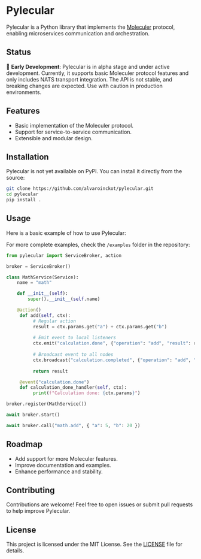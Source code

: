 # Pylecular

Pylecular is a Python library that implements the [Moleculer](https://moleculer.services/) protocol, enabling microservices communication and orchestration. 

## Status

🚧 **Early Development**: Pylecular is in alpha stage and under active development. Currently, it supports basic Moleculer protocol features and only includes NATS transport integration. The API is not stable, and breaking changes are expected. Use with caution in production environments.

## Features

- Basic implementation of the Moleculer protocol.
- Support for service-to-service communication.
- Extensible and modular design.

## Installation

Pylecular is not yet available on PyPI. You can install it directly from the source:

```bash
git clone https://github.com/alvaroinckot/pylecular.git
cd pylecular
pip install .
```

## Usage


Here is a basic example of how to use Pylecular:

For more complete examples, check the `/examples` folder in the repository:


```python
from pylecular import ServiceBroker, action

broker = ServiceBroker()

class MathService(Service):
    name = "math"

    def __init__(self):
        super().__init__(self.name)

    @action()
     def add(self, ctx):
          # Regular action
          result = ctx.params.get("a") + ctx.params.get("b")
          
          # Emit event to local listeners
          ctx.emit("calculation.done", {"operation": "add", "result": result})
          
          # Broadcast event to all nodes
          ctx.broadcast("calculation.completed", {"operation": "add", "result": result})
          
          return result

     @event("calculation.done")
     def calculation_done_handler(self, ctx):
          print(f"Calculation done: {ctx.params}")

broker.register(MathService())

await broker.start()

await broker.call("math.add", { "a": 5, "b": 20 })

```

## Roadmap

- Add support for more Moleculer features.
- Improve documentation and examples.
- Enhance performance and stability.

## Contributing

Contributions are welcome! Feel free to open issues or submit pull requests to help improve Pylecular.

## License

This project is licensed under the MIT License. See the [LICENSE](LICENSE) file for details.